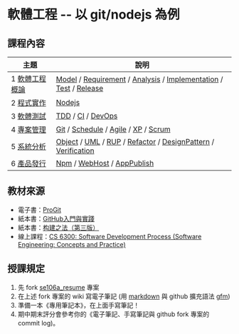 # 軟體工程 -- 以 git/nodejs 為例

## 課程內容

[授課規定]:../../courseKnowhow.md
[軟體工程概論]:doc/overview.md
[Model]:doc/model.md
[Requirement]:doc/requirement.md
[Analysis]:doc/analysis.md
[Implementation]:doc/implementation.md
[Test]:doc/test.md
[Release]:doc/release.md
[程式實作]:doc/implementation.md
[Nodejs]:doc/nodejs
[軟體測試]:doc/test.md
[TDD]:doc/tdd.md
[CI]:doc/ci.md
[DevOps]:doc/devOps.md
[專案管理]:doc/project.md
[Git]:doc/git.md
[Schedule]:doc/schedule.md
[Agile]:doc/agile.md
[XP]:doc/xp.md
[Scrum]:doc/scrum.md
[系統分析]:doc/analysis.md
[Object]:doc/object.md
[UML]:doc/uml.md
[RUP]:doc/rup.md     
[Refactor]:doc/refactor.md
[DesignPattern]:doc/pattern.md
[Verification]:doc/verification.md
[產品發行]:doc/release.md
[Npm]:doc/npm.md
[Installer]:doc/installer.md
[WebHost]:doc/webHost.md
[AppPublish]:doc/appPublish.md

主題             | 說明       
-----------------|-----------------------------------------------
1 [軟體工程概論] | [Model] / [Requirement] / [Analysis] / [Implementation] /  [Test] / [Release]
2 [程式實作]     | [Nodejs] 
3 [軟體測試]     | [TDD] / [CI] / [DevOps] 
4 [專案管理]     | [Git] / [Schedule] / [Agile] / [XP] / [Scrum]
5 [系統分析]     | [Object] / [UML] / [RUP] / [Refactor] / [DesignPattern] / [Verification]
6 [產品發行]     | [Npm] / [WebHost] / [AppPublish]

## 教材來源

* 電子書：[ProGit](https://git-scm.com/book/zh-tw/v1)
* 紙本書：[GitHub入門與實踐](http://www.books.com.tw/products/CN11260570)
* 紙本書：[构建之法（第三版）](https://book.douban.com/subject/25965995/)
* 線上課程：[CS 6300: Software Development Process (Software Engineering: Concepts and Practice)](https://www.udacity.com/course/software-development-process--ud805)

## 授課規定

[markdown]:http://markdown.tw/
[gfm]:https://github.github.com/gfm/

1. 先 fork [se106a_resume](https://github.com/cccnqu/se106a_resume) 專案
2. 在上述 fork 專案的 wiki 寫電子筆記 (用 [markdown] 與 github 擴充語法 [gfm])
3. 準備一本《專用筆記本》，在上面手寫筆記！
4. 期中期末評分會參考你的《電子筆記、手寫筆記與 github fork 專案的 commit log)。
